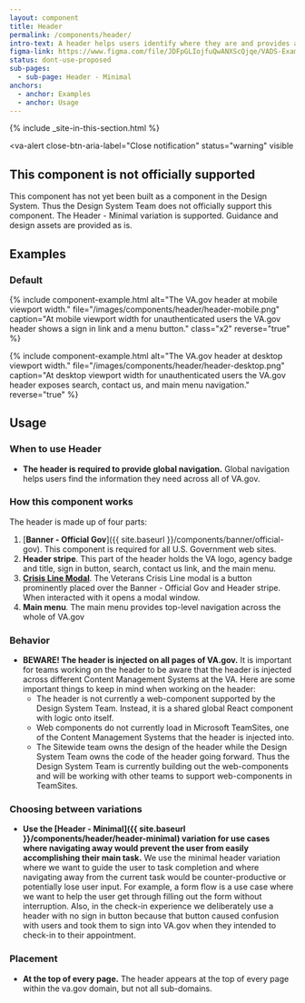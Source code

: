 ```yaml
---
layout: component
title: Header
permalink: /components/header/
intro-text: A header helps users identify where they are and provides a quick, organized way to reach the main sections of a website.
figma-link: https://www.figma.com/file/JDFpGLIojfuQwANXScQjqe/VADS-Example-Library?type=design&node-id=988%3A1384&mode=design&t=jMcVWkPlFhZu3RTh-1
status: dont-use-proposed
sub-pages:
  - sub-page: Header - Minimal
anchors:
  - anchor: Examples
  - anchor: Usage
---
```


{% include _site-in-this-section.html %}

<va-alert
  close-btn-aria-label="Close notification"
  status="warning"
  visible
>
  <h2 slot="headline">
    This component is not officially supported
  </h2>
  <div>
    <p className="vads-u-margin-y--0">
      This component has not yet been built as a component in the Design System. Thus the Design System Team does not officially support this component. The Header - Minimal variation is supported. Guidance and design assets are provided as is.
    </p>
  </div>
</va-alert>

## Examples

### Default

{% include component-example.html alt="The VA.gov header at mobile viewport width." file="/images/components/header/header-mobile.png" caption="At mobile viewport width for unauthenticated users the VA.gov header shows a sign in link and a menu button." class="x2" reverse="true" %}

{% include component-example.html alt="The VA.gov header at desktop viewport width." file="/images/components/header/header-desktop.png" caption="At desktop viewport width for unauthenticated users the VA.gov header exposes search, contact us, and main menu navigation." reverse="true" %}

## Usage

### When to use Header 

* **The header is required to provide global navigation.** Global navigation helps users find the information they need across all of VA.gov. 

### How this component works

The header is made up of four parts:

1. [**Banner - Official Gov**]({{ site.baseurl }}/components/banner/official-gov). This component is required for all U.S. Government web sites.
2. **Header stripe**. This part of the header holds the VA logo, agency badge and title, sign in button, search, contact us link, and the main menu.
3. [**Crisis Line Modal**](https://design.va.gov/storybook/?path=/docs/components-va-crisis-line-modal--default). The Veterans Crisis Line modal is a button prominently placed over the Banner - Official Gov and Header stripe. When interacted with it opens a modal window.
4. **Main menu**. The main menu provides top-level navigation across the whole of VA.gov 

### Behavior

* **BEWARE! The header is injected on all pages of VA.gov.** It is important for teams working on the header to be aware that the header is injected across different Content Management Systems at the VA. Here are some important things to keep in mind when working on the header:
  * The header is not currently a web-component supported by the Design System Team. Instead, it is a shared global React component with logic onto itself.
  * Web components do not currently load in Microsoft TeamSites, one of the Content Management Systems that the header is injected into. 
  * The Sitewide team owns the design of the header while the Design System Team owns the code of the header going forward. Thus the Design System Team is currently building out the web-components and will be working with other teams to support web-components in TeamSites.

### Choosing between variations

* **Use the [Header - Minimal]({{ site.baseurl }}/components/header/header-minimal) variation for use cases where navigating away would prevent the user from easily accomplishing their main task.** We use the minimal header variation where we want to guide the user to task completion and where navigating away from the current task would be counter-productive or potentially lose user input. For example, a form flow is a use case where we want to help the user get through filling out the form without interruption. Also, in the check-in experience we deliberately use a header with no sign in button because that button caused confusion with users and took them to sign into VA.gov when they intended to check-in to their appointment.

### Placement

* **At the top of every page.** The header appears at the top of every page within the va.gov domain, but not all sub-domains.
